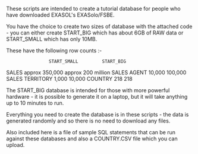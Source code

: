 These scripts are intended to create a tutorial database for people who have downloaded EXASOL's EXASolo/FSBE.

You have the choice to create two sizes of database with the attached code  - you can either create START_BIG which has about 6GB of RAW data or START_SMALL which has only 10MB.

These have the following row counts :-

	                START_SMALL	        START_BIG
SALES	            approx 350,000      approx 200 million
SALES AGENT	      10,000	            100,000
SALES TERRITORY	  1,000	              10,000
COUNTRY	          218	                218

The START_BIG database is intended for those with more powerful hardware - it is possible to generate it on a laptop, but it will take anything up to 10 minutes to run.

Everything you need to create the database is in these scripts - the data is generated randomly and so there is no need to download any files. 

Also included here is a file of sample SQL statements that can be run against these databases and also a COUNTRY.CSV file which you can upload.
